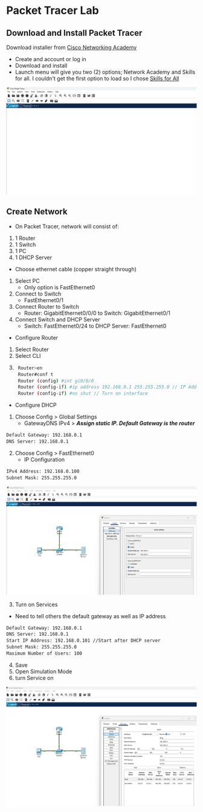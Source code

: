 # Packet Tracer Lab

## Download and Install Packet Tracer

Download installer from [Cisco Networking Academy](https://www.bing.com/ck/a?!&&p=c3af7d46554d0c99981569c1e40798ecb8ecea640d39e574ba2e3b2c4627ff38JmltdHM9MTc0OTI1NDQwMA&ptn=3&ver=2&hsh=4&fclid=01621e3e-e315-6f18-29c0-0a6ae2026e91&psq=download+cisco+packet+tracer&u=a1aHR0cHM6Ly93d3cubmV0YWNhZC5jb20vY2lzY28tcGFja2V0LXRyYWNlcg&ntb=1)

- Create and account or log in
- Download and install
- Launch menu will give you two (2) options; Network Academy and Skills for all. I couldn't get the first option to load so I chose [Skills for All](https://community.cisco.com/t5/online-tools-and-resources/can-not-login-to-packet-tracer-after-maintenance-27th-august/td-p/5166223)

![Image of Packettracer Installed](./assets/packet_tracer_installed.png)

## Create Network

- On Packet Tracer, network will consist of:
1. 1 Router
2. 1 Switch
3. 1 PC
4. 1 DHCP Server

- Choose ethernet cable (copper straight through)
1. Select PC
    - Only option is FastEthernet0
2. Connect to Switch
     - FastEthernet0/1
3. Connect Router to Switch
     - Router: GigabitEthernet0/0/0 to Switch: GigabitEthernet0/1
4. Connect Switch and DHCP Server
     - Switch: FastEthernet0/24 to DHCP Server: FastEthernet0

- Configure Router
1. Select Router
2. Select CLI
3. ```sh
    Router>en
    Router#conf t
    Router (config) #int gi0/0/0
    Router (config-if) #ip address 192.168.0.1 255.255.255.0 // IP Address and Subnet mask
    Router (config-if) #no shut // Turn on interface
   ```
- Configure DHCP
1. Choose Config > Global Settings
   - GatewayDNS IPv4 > ***Assign static IP. Default Gateway is the router***
  ```sh
  Default Gateway: 192.168.0.1
  DNS Server: 192.168.0.1
  ```
2. Choose Config > FastEthernet0
   - IP Configuration
  ```sh
  IPv4 Address: 192.168.0.100
  Subnet Mask: 255.255.255.0
  ```
![DHCP Server Config Settings](./assets/dhcp_server_config_settings.png)

3. Turn on Services
  - Need to tell others the default gateway as well as IP address
  ```sh
  Default Gateway: 192.168.0.1
  DNS Server: 192.168.0.1
  Start IP Address: 192.168.0.101 //Start after DHCP server
  Subnet Mask: 255.255.255.0
  Maximum Number of Users: 100
  ```
4. Save
5. Open Simulation Mode
6. turn Service on

![DHCP Server Services Settings](./assets/dhcp_server_services_settings.png)
